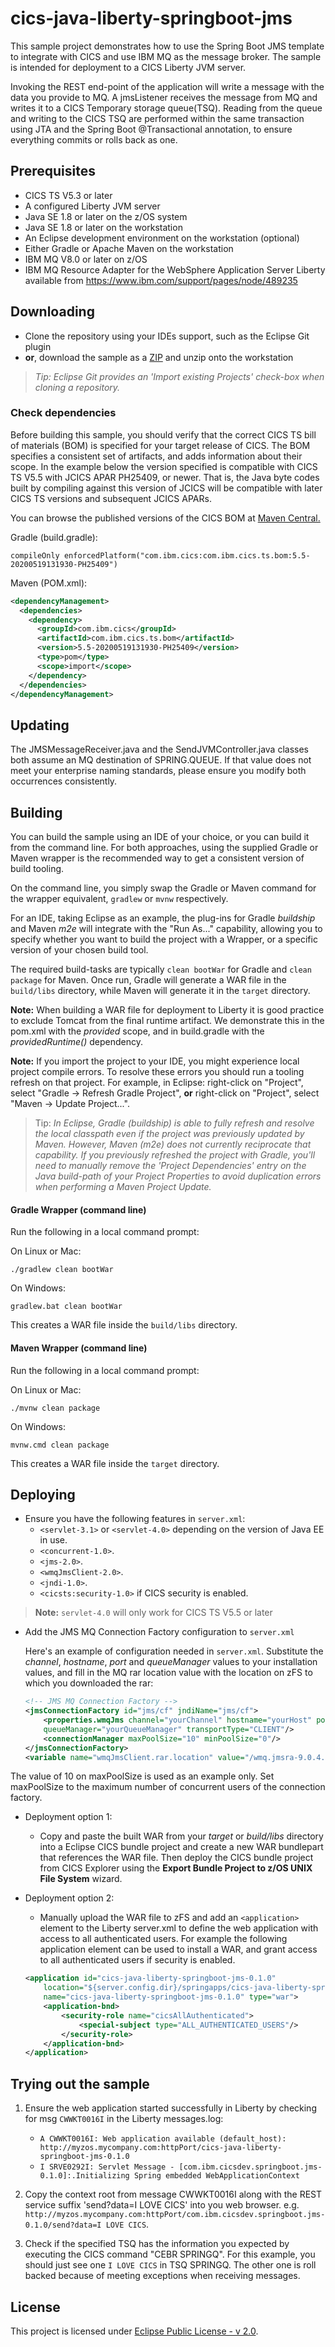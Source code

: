 # cics-java-liberty-springboot-jms

This sample project demonstrates how to use the Spring Boot JMS template to integrate with CICS and use IBM MQ as the message broker. The sample is intended for deployment to a CICS Liberty JVM server. 

Invoking the REST end-point of the application will write a message with the data you provide to MQ. A jmsListener receives the message from MQ and writes it to a CICS Temporary storage queue(TSQ). Reading from the queue and writing to the CICS TSQ are performed within the same transaction using JTA and the Spring Boot @Transactional annotation, to ensure everything commits or rolls back as one.

## Prerequisites

- CICS TS V5.3 or later
- A configured Liberty JVM server 
- Java SE 1.8 or later on the z/OS system
- Java SE 1.8 or later on the workstation
- An Eclipse development environment on the workstation (optional)
- Either Gradle or Apache Maven on the workstation
- IBM MQ V8.0 or later on z/OS
- IBM MQ Resource Adapter for the WebSphere Application Server Liberty available from https://www.ibm.com/support/pages/node/489235

## Downloading

- Clone the repository using your IDEs support, such as the Eclipse Git plugin
- **or**, download the sample as a [ZIP](https://github.com/cicsdev/cics-java-liberty-springboot-jms/archive/master.zip) and unzip onto the workstation

>*Tip: Eclipse Git provides an 'Import existing Projects' check-box when cloning a repository.*

### Check dependencies
 
Before building this sample, you should verify that the correct CICS TS bill of materials (BOM) is specified for your target release of CICS. The BOM specifies a consistent set of artifacts, and adds information about their scope. In the example below the version specified is compatible with CICS TS V5.5 with JCICS APAR PH25409, or newer. That is, the Java byte codes built by compiling against this version of JCICS will be compatible with later CICS TS versions and subsequent JCICS APARs. 

You can browse the published versions of the CICS BOM at [Maven Central.](https://mvnrepository.com/artifact/com.ibm.cics/com.ibm.cics.ts.bom)
 
Gradle (build.gradle): 

`compileOnly enforcedPlatform("com.ibm.cics:com.ibm.cics.ts.bom:5.5-20200519131930-PH25409")`

Maven (POM.xml):

``` xml	
<dependencyManagement>
  <dependencies>
    <dependency>
      <groupId>com.ibm.cics</groupId>
      <artifactId>com.ibm.cics.ts.bom</artifactId>
      <version>5.5-20200519131930-PH25409</version>
      <type>pom</type>
      <scope>import</scope>
    </dependency>
  </dependencies>
</dependencyManagement>
```

## Updating

The JMSMessageReceiver.java and the SendJVMController.java classes both assume an MQ destination of SPRING.QUEUE. If that value does not meet your enterprise naming standards, please ensure you modify both occurrences consistently.

## Building 

You can build the sample using an IDE of your choice, or you can build it from the command line. For both approaches, using the supplied Gradle or Maven wrapper is the recommended way to get a consistent version of build tooling. 

On the command line, you simply swap the Gradle or Maven command for the wrapper equivalent, `gradlew` or `mvnw` respectively.

For an IDE, taking Eclipse as an example, the plug-ins for Gradle *buildship* and Maven *m2e* will integrate with the "Run As..." capability, allowing you to specify whether you want to build the project with a Wrapper, or a specific version of your chosen build tool.

The required build-tasks are typically `clean bootWar` for Gradle and `clean package` for Maven. Once run, Gradle will generate a WAR file in the `build/libs` directory, while Maven will generate it in the `target` directory.

**Note:** When building a WAR file for deployment to Liberty it is good practice to exclude Tomcat from the final runtime artifact. We demonstrate this in the pom.xml with the *provided* scope, and in build.gradle with the *providedRuntime()* dependency.

**Note:** If you import the project to your IDE, you might experience local project compile errors. To resolve these errors you should run a tooling refresh on that project. For example, in Eclipse: right-click on "Project", select "Gradle -> Refresh Gradle Project", **or** right-click on "Project", select "Maven -> Update Project...".

>Tip: *In Eclipse, Gradle (buildship) is able to fully refresh and resolve the local classpath even if the project was previously updated by Maven. However, Maven (m2e) does not currently reciprocate that capability. If you previously refreshed the project with Gradle, you'll need to manually remove the 'Project Dependencies' entry on the Java build-path of your Project Properties to avoid duplication errors when performing a Maven Project Update.* 

#### Gradle Wrapper (command line)

Run the following in a local command prompt:

On Linux or Mac:

```shell
./gradlew clean bootWar
```
On Windows:

```shell
gradlew.bat clean bootWar
```

This creates a WAR file inside the `build/libs` directory.

#### Maven Wrapper (command line)

Run the following in a local command prompt:

On Linux or Mac:

```shell
./mvnw clean package
```

On Windows:

```shell
mvnw.cmd clean package
```

This creates a WAR file inside the `target` directory.

## Deploying

- Ensure you have the following features in `server.xml`: 
    - `<servlet-3.1>` or `<servlet-4.0>` depending on the version of Java EE in use.
    - `<concurrent-1.0>`.
    - `<jms-2.0>`.
    - `<wmqJmsClient-2.0>`.
    - `<jndi-1.0>`.
    - `<cicsts:security-1.0>` if CICS security is enabled. 

>**Note:** `servlet-4.0` will only work for CICS TS V5.5 or later

- Add the JMS MQ Connection Factory configuration to `server.xml`

  Here's an example of configuration needed in `server.xml`. Substitute the *channel*, *hostname*, *port* and *queueManager* values to your installation values, and fill in the MQ rar location value with the location on zFS to which you downloaded the rar: 

    ``` XML
    <!-- JMS MQ Connection Factory -->
    <jmsConnectionFactory id="jms/cf" jndiName="jms/cf">
        <properties.wmqJms channel="yourChannel" hostname="yourHost" port="yourPort" 
        queueManager="yourQueueManager" transportType="CLIENT"/>
        <connectionManager maxPoolSize="10" minPoolSize="0"/>
    </jmsConnectionFactory>
    <variable name="wmqJmsClient.rar.location" value="/wmq.jmsra-9.0.4.0.rar"/>
    ```

The value of 10 on maxPoolSize is used as an example only. Set maxPoolSize to the maximum number of concurrent users of the connection factory.
 
- Deployment option 1:
    - Copy and paste the built WAR from your *target* or *build/libs* directory into a Eclipse CICS bundle project and create a new WAR bundlepart that references the WAR file. Then deploy the CICS bundle project from CICS Explorer using the **Export Bundle Project to z/OS UNIX File System** wizard.

- Deployment option 2:
    - Manually upload the WAR file to zFS and add an `<application>` element to the Liberty server.xml to define the web application with access to all authenticated users. For example the following application element can be used to install a WAR, and grant access to all authenticated users if security is enabled.

    ``` XML
    <application id="cics-java-liberty-springboot-jms-0.1.0"
        location="${server.config.dir}/springapps/cics-java-liberty-springboot-jms-0.1.0.war"
        name="cics-java-liberty-springboot-jms-0.1.0" type="war">
        <application-bnd>
            <security-role name="cicsAllAuthenticated">
                <special-subject type="ALL_AUTHENTICATED_USERS"/>
            </security-role>
        </application-bnd>
    </application>
    ```

## Trying out the sample

1. Ensure the web application started successfully in Liberty by checking for msg `CWWKT0016I` in the Liberty messages.log:

    - `A CWWKT0016I: Web application available (default_host): http://myzos.mycompany.com:httpPort/cics-java-liberty-springboot-jms-0.1.0`
    - `I SRVE0292I: Servlet Message - [com.ibm.cicsdev.springboot.jms-0.1.0]:.Initializing Spring embedded WebApplicationContext`

2. Copy the context root from message CWWKT0016I along with the REST service suffix 'send?data=I LOVE CICS' into you web browser. e.g. `http://myzos.mycompany.com:httpPort/com.ibm.cicsdev.springboot.jms-0.1.0/send?data=I LOVE CICS`.

3. Check if the specified TSQ has the information you expected by executing the CICS command "CEBR SPRINGQ". For this example, you should just see one `I LOVE CICS` in TSQ SPRINGQ. The other one is roll backed because of meeting exceptions when receiving messages.

## License

This project is licensed under [Eclipse Public License - v 2.0](LICENSE). 
